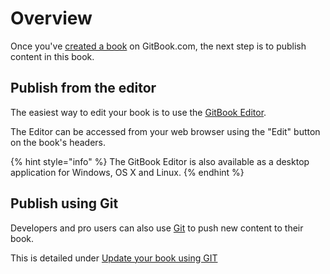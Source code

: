 # Overview

Once you've [created a book](https://github.com/gaeldestrem/documentation/tree/cd8a3425250d60cfa88bcae2df97dee8ac608d1b/book/README.md) on GitBook.com, the next step is to publish content in this book.

## Publish from the editor

The easiest way to edit your book is to use the [GitBook Editor](https://www.gitbook.com/editor).

The Editor can be accessed from your web browser using the "Edit" button on the book's headers.

{% hint style="info" %}
The GitBook Editor is also available as a desktop application for Windows, OS X and Linux.
{% endhint %}

## Publish using Git

Developers and pro users can also use [Git](https://git-scm.com) to push new content to their book.

This is detailed under [Update your book using GIT](git.md)

